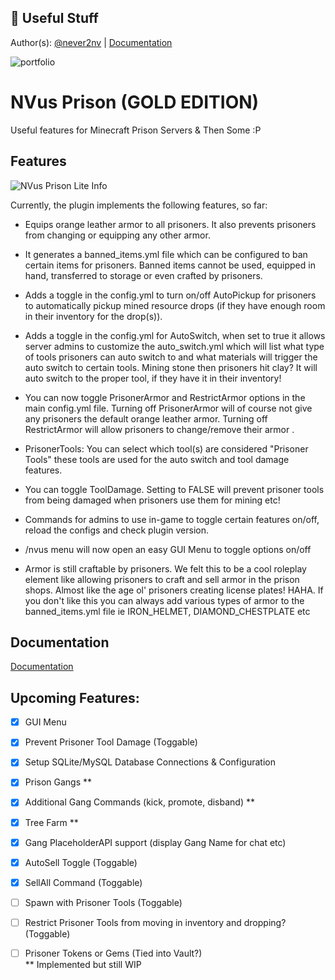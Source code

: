 ## 🔗 Useful Stuff
Author(s): [@never2nv](https://git.fngnation.net/never2nv)
| [Documentation](https://www.spigotmc.org/resources/nvus-prison-lite.115441/field?field=documentation)

![portfolio](https://img.shields.io/badge/my_portfolio-000?style=for-the-badge&logo=ko-fi&logoColor=white)

# NVus Prison (GOLD EDITION)

Useful features for Minecraft Prison Servers & Then Some :P




## Features
![NVus Prison Lite Info](https://git.fngnation.net/never2nv/NVus_Prison_Lite/raw/branch/main/assets/plugin_info.png)

Currently, the plugin implements the following features, so far:

- Equips orange leather armor to all prisoners. It also prevents prisoners from changing or equipping any other armor.

- It generates a banned_items.yml file which can be configured to ban certain items for prisoners. Banned items cannot be used, equipped in hand, transferred to storage or even crafted by prisoners.

- Adds a toggle in the config.yml to turn on/off AutoPickup for prisoners to automatically pickup mined resource drops (if they have enough room in their inventory for the drop(s)).

- Adds a toggle in the config.yml for AutoSwitch, when set to true it allows server admins to customize the auto_switch.yml which will list what type of tools prisoners can auto switch to and what materials will trigger the auto switch to certain tools. Mining stone then prisoners hit clay? It will auto switch to the proper tool, if they have it in their inventory!

- You can now toggle PrisonerArmor and RestrictArmor options in the main config.yml file. Turning off PrisonerArmor will of course not give any prisoners the default orange leather armor. Turning off RestrictArmor will allow prisoners to change/remove their armor
    .
- PrisonerTools: You can select which tool(s) are considered "Prisoner Tools" these tools are used for the auto switch and tool damage features.

- You can toggle ToolDamage. Setting to FALSE will prevent prisoner tools from being damaged when prisoners use them for mining etc!

- Commands for admins to use in-game to toggle certain features on/off, reload the configs and check plugin version.

- /nvus menu will now open an easy GUI Menu to toggle options on/off

- Armor is still craftable by prisoners. We felt this to be a cool roleplay element like allowing prisoners to craft and sell armor in the prison shops. Almost like the age ol' prisoners creating license plates! HAHA. If you don't like this you can always add various types of armor to the banned_items.yml file ie IRON_HELMET, DIAMOND_CHESTPLATE etc


## Documentation

[Documentation](https://www.spigotmc.org/resources/nvus-prison-lite.115441/field?field=documentation)

## Upcoming Features:
 - [X]  GUI Menu
 - [X]  Prevent Prisoner Tool Damage (Toggable)
 - [X]  Setup SQLite/MySQL Database Connections & Configuration
 - [X]  Prison Gangs **
 - [X]  Additional Gang Commands (kick, promote, disband) **
 - [X]  Tree Farm **
 - [x]  Gang PlaceholderAPI support (display Gang Name for chat etc)
 - [x]  AutoSell Toggle (Toggable)
 - [x]  SellAll Command (Toggable)
 - [ ]  Spawn with Prisoner Tools (Toggable)
 - [ ]  Restrict Prisoner Tools from moving in inventory and dropping? (Toggable)
 - [ ]  Prisoner Tokens or Gems (Tied into Vault?)\
 ** Implemented but still WIP

